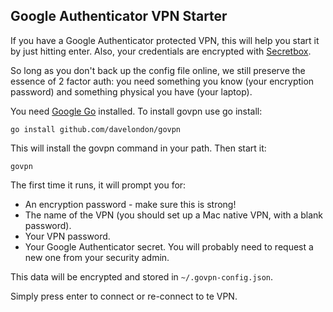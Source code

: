 Google Authenticator VPN Starter
--------------------------------

If you have a Google Authenticator protected VPN, this will help you start it by just hitting enter. Also, your credentials are encrypted with [Secretbox](https://godoc.org/golang.org/x/crypto/nacl/secretbox).

So long as you don't back up the config file online, we still preserve the essence of 2 factor auth: you need something you know (your encryption password) and something physical you have (your laptop).

You need [Google Go](http://golang.org/doc/install) installed. To install govpn use go install:

```
go install github.com/davelondon/govpn
```

This will install the govpn command in your path. Then start it:

```
govpn
```

The first time it runs, it will prompt you for:

- An encryption password - make sure this is strong!
- The name of the VPN (you should set up a Mac native VPN, with a blank password).
- Your VPN password.
- Your Google Authenticator secret. You will probably need to request a new one from your security admin.

This data will be encrypted and stored in ```~/.govpn-config.json```. 

Simply press enter to connect or re-connect to te VPN.
